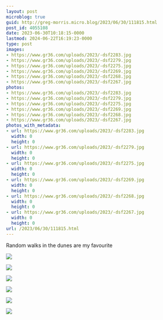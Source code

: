 ```yaml
---
layout: post
microblog: true
guid: http://greg-morris.micro.blog/2023/06/30/111815.html
post_id: 4055108
date: 2023-06-30T10:18:15-0000
lastmod: 2024-06-22T16:19:23-0000
type: post
images:
- https://www.gr36.com/uploads/2023/-dsf2283.jpg
- https://www.gr36.com/uploads/2023/-dsf2279.jpg
- https://www.gr36.com/uploads/2023/-dsf2275.jpg
- https://www.gr36.com/uploads/2023/-dsf2269.jpg
- https://www.gr36.com/uploads/2023/-dsf2268.jpg
- https://www.gr36.com/uploads/2023/-dsf2267.jpg
photos:
- https://www.gr36.com/uploads/2023/-dsf2283.jpg
- https://www.gr36.com/uploads/2023/-dsf2279.jpg
- https://www.gr36.com/uploads/2023/-dsf2275.jpg
- https://www.gr36.com/uploads/2023/-dsf2269.jpg
- https://www.gr36.com/uploads/2023/-dsf2268.jpg
- https://www.gr36.com/uploads/2023/-dsf2267.jpg
photos_with_metadata:
- url: https://www.gr36.com/uploads/2023/-dsf2283.jpg
  width: 0
  height: 0
- url: https://www.gr36.com/uploads/2023/-dsf2279.jpg
  width: 0
  height: 0
- url: https://www.gr36.com/uploads/2023/-dsf2275.jpg
  width: 0
  height: 0
- url: https://www.gr36.com/uploads/2023/-dsf2269.jpg
  width: 0
  height: 0
- url: https://www.gr36.com/uploads/2023/-dsf2268.jpg
  width: 0
  height: 0
- url: https://www.gr36.com/uploads/2023/-dsf2267.jpg
  width: 0
  height: 0
url: /2023/06/30/111815.html
---
```

Random walks in the dunes are my favourite

![](https://www.gr36.com/uploads/2023/-dsf2283.jpg)

![](https://www.gr36.com/uploads/2023/-dsf2279.jpg)

![](https://www.gr36.com/uploads/2023/-dsf2275.jpg)

![](https://www.gr36.com/uploads/2023/-dsf2269.jpg)

![](https://www.gr36.com/uploads/2023/-dsf2268.jpg)

![](https://www.gr36.com/uploads/2023/-dsf2267.jpg)
